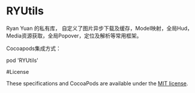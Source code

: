 # RYUtils
Ryan Yuan 的私有库， 自定义了图片异步下载及缓存，Model映射，全局Hud，Media资源获取，全局Popover，定位及解析等常用框架。

Cocoapods集成方式：

pod 'RYUtils'

#License

These specifications and CocoaPods are available under the <a href='https://opensource.org/licenses/mit-license.php'>MIT license</a>.
